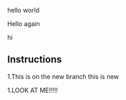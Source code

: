 hello world

Hello again

hi

## Instructions
1.This is on the new branch
this is new


<div>1.LOOK AT ME!!!!!</div>
